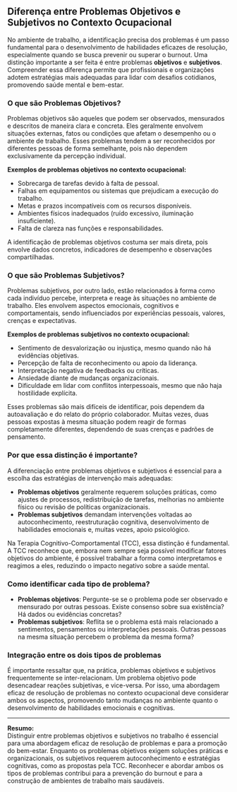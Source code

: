 
## Diferença entre Problemas Objetivos e Subjetivos no Contexto Ocupacional

No ambiente de trabalho, a identificação precisa dos problemas é um passo fundamental para o desenvolvimento de habilidades eficazes de resolução, especialmente quando se busca prevenir ou superar o burnout. Uma distinção importante a ser feita é entre problemas **objetivos** e **subjetivos**. Compreender essa diferença permite que profissionais e organizações adotem estratégias mais adequadas para lidar com desafios cotidianos, promovendo saúde mental e bem-estar.

### O que são Problemas Objetivos?

Problemas objetivos são aqueles que podem ser observados, mensurados e descritos de maneira clara e concreta. Eles geralmente envolvem situações externas, fatos ou condições que afetam o desempenho ou o ambiente de trabalho. Esses problemas tendem a ser reconhecidos por diferentes pessoas de forma semelhante, pois não dependem exclusivamente da percepção individual.

**Exemplos de problemas objetivos no contexto ocupacional:**
- Sobrecarga de tarefas devido à falta de pessoal.
- Falhas em equipamentos ou sistemas que prejudicam a execução do trabalho.
- Metas e prazos incompatíveis com os recursos disponíveis.
- Ambientes físicos inadequados (ruído excessivo, iluminação insuficiente).
- Falta de clareza nas funções e responsabilidades.

A identificação de problemas objetivos costuma ser mais direta, pois envolve dados concretos, indicadores de desempenho e observações compartilhadas.

### O que são Problemas Subjetivos?

Problemas subjetivos, por outro lado, estão relacionados à forma como cada indivíduo percebe, interpreta e reage às situações no ambiente de trabalho. Eles envolvem aspectos emocionais, cognitivos e comportamentais, sendo influenciados por experiências pessoais, valores, crenças e expectativas.

**Exemplos de problemas subjetivos no contexto ocupacional:**
- Sentimento de desvalorização ou injustiça, mesmo quando não há evidências objetivas.
- Percepção de falta de reconhecimento ou apoio da liderança.
- Interpretação negativa de feedbacks ou críticas.
- Ansiedade diante de mudanças organizacionais.
- Dificuldade em lidar com conflitos interpessoais, mesmo que não haja hostilidade explícita.

Esses problemas são mais difíceis de identificar, pois dependem da autoavaliação e do relato do próprio colaborador. Muitas vezes, duas pessoas expostas à mesma situação podem reagir de formas completamente diferentes, dependendo de suas crenças e padrões de pensamento.

### Por que essa distinção é importante?

A diferenciação entre problemas objetivos e subjetivos é essencial para a escolha das estratégias de intervenção mais adequadas:

- **Problemas objetivos** geralmente requerem soluções práticas, como ajustes de processos, redistribuição de tarefas, melhorias no ambiente físico ou revisão de políticas organizacionais.
- **Problemas subjetivos** demandam intervenções voltadas ao autoconhecimento, reestruturação cognitiva, desenvolvimento de habilidades emocionais e, muitas vezes, apoio psicológico.

Na Terapia Cognitivo-Comportamental (TCC), essa distinção é fundamental. A TCC reconhece que, embora nem sempre seja possível modificar fatores objetivos do ambiente, é possível trabalhar a forma como interpretamos e reagimos a eles, reduzindo o impacto negativo sobre a saúde mental.

### Como identificar cada tipo de problema?

- **Problemas objetivos**: Pergunte-se se o problema pode ser observado e mensurado por outras pessoas. Existe consenso sobre sua existência? Há dados ou evidências concretas?
- **Problemas subjetivos**: Reflita se o problema está mais relacionado a sentimentos, pensamentos ou interpretações pessoais. Outras pessoas na mesma situação percebem o problema da mesma forma?

### Integração entre os dois tipos de problemas

É importante ressaltar que, na prática, problemas objetivos e subjetivos frequentemente se inter-relacionam. Um problema objetivo pode desencadear reações subjetivas, e vice-versa. Por isso, uma abordagem eficaz de resolução de problemas no contexto ocupacional deve considerar ambos os aspectos, promovendo tanto mudanças no ambiente quanto o desenvolvimento de habilidades emocionais e cognitivas.

---

**Resumo:**  
Distinguir entre problemas objetivos e subjetivos no trabalho é essencial para uma abordagem eficaz de resolução de problemas e para a promoção do bem-estar. Enquanto os problemas objetivos exigem soluções práticas e organizacionais, os subjetivos requerem autoconhecimento e estratégias cognitivas, como as propostas pela TCC. Reconhecer e abordar ambos os tipos de problemas contribui para a prevenção do burnout e para a construção de ambientes de trabalho mais saudáveis.
```
